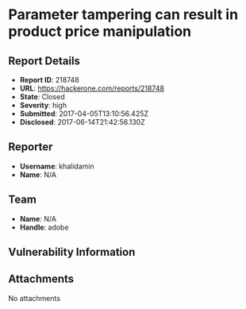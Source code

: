 # Parameter tampering can result in product price manipulation

## Report Details
- **Report ID**: 218748
- **URL**: https://hackerone.com/reports/218748
- **State**: Closed
- **Severity**: high
- **Submitted**: 2017-04-05T13:10:56.425Z
- **Disclosed**: 2017-06-14T21:42:56.130Z

## Reporter
- **Username**: khalidamin
- **Name**: N/A

## Team
- **Name**: N/A
- **Handle**: adobe

## Vulnerability Information


## Attachments
No attachments

